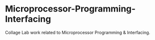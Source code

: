 # Microprocessor-Programming-Interfacing
Collage Lab work related to Microprocessor Programming &amp; Interfacing.
